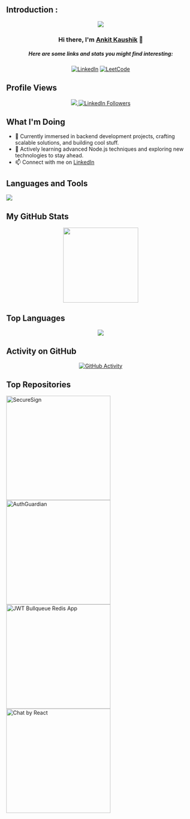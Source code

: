 ## Introduction : 

<p align="center">
  <img src="https://readme-typing-svg.demolab.com/?lines=Backend%20Developer;Node.js%20Enthusiast;Java%20Developer;Building%20Scalable%20Apps&font=Fira%20Code&center=true&width=700&height=45&color=fff53a&vCenter=true&pause=1000&size=25" />
</p>
<h3 align="center">Hi there, I'm <a href="https://github.com/ankitkaushik990">Ankit Kaushik</a> 👋</h3>
<h5 align="center">Here are some links and stats you might find interesting:</h5>

<p align="center">
  <a href="https://www.linkedin.com/in/ankit-kaushik-me990/"><img alt="LinkedIn" title="LinkedIn Profile" src="https://img.shields.io/badge/-LinkedIn-0A66C2?style=for-the-badge&logo=Linkedin&logoColor=white"/></a>
  <a href="https://leetcode.com/u/ankitkaushik9/"><img alt="LeetCode" title="LeetCode Profile" src="https://img.shields.io/badge/-LeetCode-FC6D26?style=for-the-badge&logo=LeetCode&logoColor=white"/></a>
</p>

## Profile Views
<p align="center">
  <a href="https://github.com/ankitkaushik990"> <img src="https://komarev.com/ghpvc/?username=ankitkaushik990&style=for-the-badge&color=brightgreen"> </a>
 <a href="https://www.linkedin.com/in/ankit-kaushik-me990/"><img src="https://img.shields.io/badge/Followers-1500+-0A66C2?style=for-the-badge&logo=linkedin&logoColor=white" alt="LinkedIn Followers"/></a>
</p>

## What I'm Doing
- 🔭 Currently immersed in backend development projects, crafting scalable solutions, and building cool stuff.
- 🌱 Actively learning advanced Node.js techniques and exploring new technologies to stay ahead.
- 📫 Connect with me on [LinkedIn](https://www.linkedin.com/in/ankit-kaushik-me990/)

## Languages and Tools
<p align="left">
  <a href="https://github.com/ankitkaushik990">
    <img src="https://skillicons.dev/icons?i=java,nodejs,express,mongodb,postgresql,git,docker,vscode,postman,js,rust">
  </a>
</p>

## My GitHub Stats
<p align="center">
  <img height="200px" src="https://github-readme-stats.vercel.app/api?username=ankitkaushik990&hide_border=true&show_icons=true&count_private=true&theme=gruvbox&bg_color=151515">
</p>

## Top Languages
<p align="center">
  <img src="https://github-readme-stats.vercel.app/api/top-langs/?username=ankitkaushik990&layout=compact&theme=gruvbox">
</p>


## Activity on GitHub
<p align="center">
  <a href="https://github.com/ankitkaushik990">
    <img title="GitHub Activity" alt="GitHub Activity" src="https://github-readme-streak-stats.herokuapp.com/?user=ankitkaushik990&theme=dark&hide_border=true&stroke=f53b3b"/>
  </a>
</p>


## Top Repositories
<p align="left">
  <a href="https://github.com/ankitkaushik990/SecureSign"><img width="278" src="https://denvercoder1-github-readme-stats.vercel.app/api/pin/?username=ankitkaushik990&repo=SecureSign&theme=react&bg_color=1F222E&title_color=F8D866&hide_border=true&icon_color=F8D866&show_icons=false" alt="SecureSign"></a>
  <a href="https://github.com/ankitkaushik990/AuthGuardian"><img width="278" src="https://denvercoder1-github-readme-stats.vercel.app/api/pin/?username=ankitkaushik990&repo=AuthGuardian&theme=react&bg_color=1F222E&title_color=F8D866&hide_border=true&icon_color=F8D866&show_icons=false" alt="AuthGuardian"></a>
  <a href="https://github.com/ankitkaushik990/JWT-Bullqueue-Redis-App-impl."><img width="278" src="https://denvercoder1-github-readme-stats.vercel.app/api/pin/?username=ankitkaushik990&repo=JWT-Bullqueue-Redis-App-impl.&theme=react&bg_color=1F222E&title_color=F8D866&hide_border=true&icon_color=F8D866&show_icons=false" alt="JWT Bullqueue Redis App"></a>
  <a href="https://github.com/ankitkaushik990/Chat-by-react"><img width="278" src="https://denvercoder1-github-readme-stats.vercel.app/api/pin/?username=ankitkaushik990&repo=Chat-by-react&theme=react&bg_color=1F222E&title_color=F8D866&hide_border=true&icon_color=F8D866&show_icons=false" alt="Chat by React"></a>
</p>
